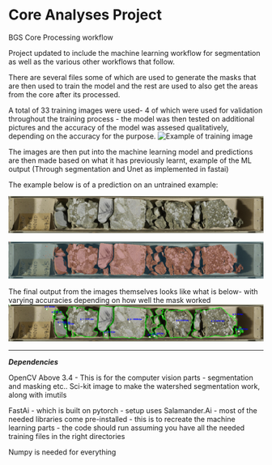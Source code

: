 # Core Analyses Project
BGS Core Processing workflow

Project updated to include the machine learning workflow for segmentation as well as the various other workflows that follow.

There are several files some of which are used to generate the masks that are then used to train the model and the rest are used to also get the areas from the core after its processed.

A total of 33 training images were used- 4 of which were used for validation throughout the training process - the model was then tested on additional pictures and the accuracy of the model was assesed qualitatively, depending on the accuracy for the purpose.
![Example of training image](Images/train/S00128907.Cropped_Top_1.png)

The images are then put into the machine learning model and predictions are then made based on what it has previously learnt, example of the ML output (Through segmentation and Unet as implemented in fastai)

The example below is of a prediction on an untrained example:

![Example of image processed through unet](Images/S00128821.Cropped_Top_2_resized.png)

![Example of image processed through unet](Images/OutputFromML.png)

The final output from the images themselves looks like what is below- with varying accuracies depending on how well the mask worked
![Example of fully processed image](Images/S00128821.Cropped_Top_2_Countoured.png)

***

***Dependencies***

OpenCV Above 3.4 - This is for the computer vision parts - segmentation and masking etc.. 
Sci-kit image to make the watershed segmentation work, along with imutils

FastAi - which is built on pytorch - setup uses Salamander.Ai - most of the needed libraries come pre-installed - this is to recreate the machine learning parts - the code should run assuming you have all the needed training files in the right directories

Numpy is needed for everything
